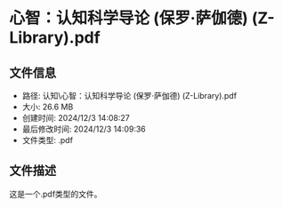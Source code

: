 ﻿# 心智：认知科学导论 (保罗·萨伽德) (Z-Library).pdf

## 文件信息
- 路径: 认知\心智：认知科学导论 (保罗·萨伽德) (Z-Library).pdf
- 大小: 26.6 MB
- 创建时间: 2024/12/3 14:08:27
- 最后修改时间: 2024/12/3 14:09:36
- 文件类型: .pdf

## 文件描述
这是一个.pdf类型的文件。

